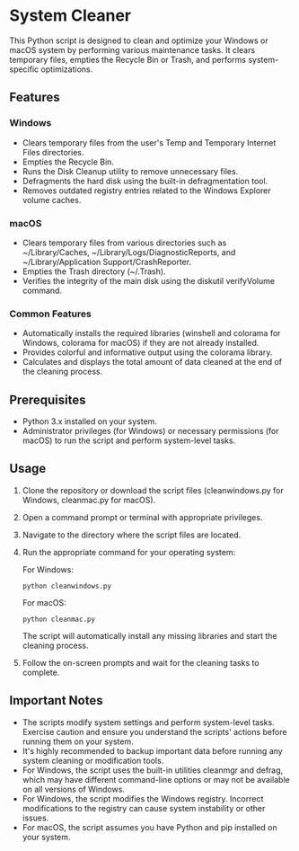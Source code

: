 # System Cleaner

This Python script is designed to clean and optimize your Windows or macOS system by performing various maintenance tasks. It clears temporary files, empties the Recycle Bin or Trash, and performs system-specific optimizations.

## Features

### Windows
- Clears temporary files from the user's Temp and Temporary Internet Files directories.
- Empties the Recycle Bin.
- Runs the Disk Cleanup utility to remove unnecessary files.
- Defragments the hard disk using the built-in defragmentation tool.
- Removes outdated registry entries related to the Windows Explorer volume caches.

### macOS
- Clears temporary files from various directories such as ~/Library/Caches, ~/Library/Logs/DiagnosticReports, and ~/Library/Application Support/CrashReporter.
- Empties the Trash directory (~/.Trash).
- Verifies the integrity of the main disk using the diskutil verifyVolume command.

### Common Features
- Automatically installs the required libraries (winshell and colorama for Windows, colorama for macOS) if they are not already installed.
- Provides colorful and informative output using the colorama library.
- Calculates and displays the total amount of data cleaned at the end of the cleaning process.

## Prerequisites
- Python 3.x installed on your system.
- Administrator privileges (for Windows) or necessary permissions (for macOS) to run the script and perform system-level tasks.

## Usage
1. Clone the repository or download the script files (cleanwindows.py for Windows, cleanmac.py for macOS).
2. Open a command prompt or terminal with appropriate privileges.
3. Navigate to the directory where the script files are located.
4. Run the appropriate command for your operating system:

   For Windows:
   ```
   python cleanwindows.py
   ```
   For macOS:
   ```
   python cleanmac.py
   ```
   The script will automatically install any missing libraries and start the cleaning process.
5. Follow the on-screen prompts and wait for the cleaning tasks to complete.

## Important Notes
- The scripts modify system settings and perform system-level tasks. Exercise caution and ensure you understand the scripts' actions before running them on your system.
- It's highly recommended to backup important data before running any system cleaning or modification tools.
- For Windows, the script uses the built-in utilities cleanmgr and defrag, which may have different command-line options or may not be available on all versions of Windows.
- For Windows, the script modifies the Windows registry. Incorrect modifications to the registry can cause system instability or other issues.
- For macOS, the script assumes you have Python and pip installed on your system.
